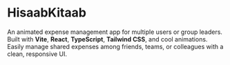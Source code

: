 # HisaabKitaab
An animated expense management app for multiple users or group leaders. Built with **Vite**, **React**, **TypeScript**, **Tailwind CSS**, and cool animations. Easily manage shared expenses among friends, teams, or colleagues with a clean, responsive UI.

